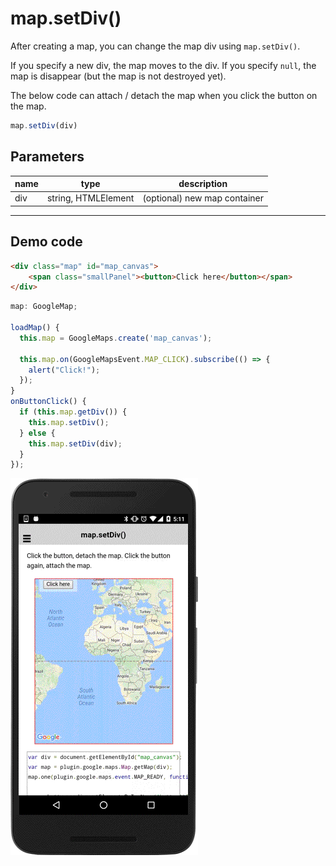 # map.setDiv()

After creating a map, you can change the map div using `map.setDiv()`.

If you specify a new div, the map moves to the div.
If you specify `null`, the map is disappear (but the map is not destroyed yet).

The below code can attach / detach the map when you click the button on the map.

```typescript
map.setDiv(div)
```

## Parameters

name   | type                | description
-------|---------------------|---------------------------------------
div    | string, HTMLElement | (optional) new map container

----------------------------------------------------------------------------------------------------------

## Demo code

```html
<div class="map" id="map_canvas">
    <span class="smallPanel"><button>Click here</button></span>
</div>
```

```typescript
map: GoogleMap;

loadMap() {
  this.map = GoogleMaps.create('map_canvas');

  this.map.on(GoogleMapsEvent.MAP_CLICK).subscribe(() => {
    alert("Click!");
  });
}
onButtonClick() {
  if (this.map.getDiv()) {
    this.map.setDiv();
  } else {
    this.map.setDiv(div);
  }
});

```

![](image.gif)
